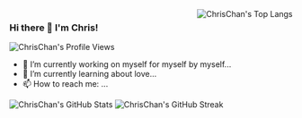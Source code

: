 <img align="right" src="https://github-readme-stats.vercel.app/api/top-langs/?username=ChrisChan13&layout=compact&langs_count=10&title_color=fff&text_color=9f9f9f&bg_color=151515" alt="ChrisChan's Top Langs">

### Hi there 👋 I'm Chris!

![ChrisChan's Profile Views](https://komarev.com/ghpvc/?username=ChrisChan13)

- 🔭 I’m currently working on myself for myself by myself...
- 🌱 I’m currently learning about love...
- 📫 How to reach me: ...

<!--
**ChrisChan13/ChrisChan13** is a ✨ _special_ ✨ repository because its `README.md` (this file) appears on your GitHub profile.

Here are some ideas to get you started:

- 🔭 I’m currently working on ...
- 🌱 I’m currently learning ...
- 👯 I’m looking to collaborate on ...
- 🤔 I’m looking for help with ...
- 💬 Ask me about ...
- 📫 How to reach me: ...
- 😄 Pronouns: ...
- ⚡ Fun fact: ...
-->

![ChrisChan's GitHub Stats](https://github-readme-stats.vercel.app/api?username=ChrisChan13&include_all_commits=true&count_private=true&show_icons=true&title_color=fff&icon_color=79ff97&text_color=9f9f9f&bg_color=151515)
![ChrisChan's GitHub Streak](https://github-readme-streak-stats.herokuapp.com?user=ChrisChan13&theme=dark&background=151515&border=FFFFFF&stroke=9F9F9F&ring=444444&fire=DADADA&currStreakNum=9F9F9F&currStreakLabel=FFFFFF)

